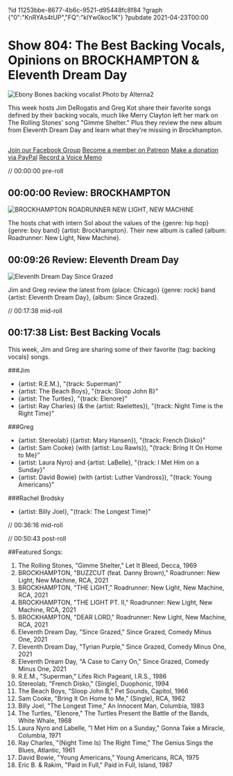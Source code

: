 ?id 11253bbe-8677-4b6c-9521-d95448fc8f84
?graph {"0":"KnRYAs4tUP","FQ":"klYw0koc1K"}
?pubdate 2021-04-23T00:00
# Show 804: The Best Backing Vocals, Opinions on BROCKHAMPTON & Eleventh Dream Day
![Ebony Bones backing vocalist Photo by Alterna2](https://static.soundopinions.org/images/2021/ebony_bones_backup_performer.jpeg)

This week hosts Jim DeRogatis and Greg Kot share their favorite songs defined by their backing vocals, much like Merry Clayton left her mark on The Rolling Stones' song "Gimme Shelter." Plus they review the new album from Eleventh Dream Day and learn what they're missing in Brockhampton.


##
[Join our Facebook Group](https://bit.ly/3sivr9T)
[Become a member on Patreon](https://bit.ly/3slWZvc)
[Make a donation via PayPal](https://bit.ly/3dmt9lU)
[Record a Voice Memo](https://bit.ly/2RyD5Ah) 


// 00:00:00 pre-roll

## 00:00:00 Review: BROCKHAMPTON

![BROCKHAMPTON ROADRUNNER NEW LIGHT, NEW MACHINE](https://static.soundopinions.org/assets/804/02.jpg)


The hosts chat with intern Sol about the values of the {genre: hip hop} {genre: boy band} {artist: Brockhampton}. Their new album is called {album: Roadrunner: New Light, New Machine}.


## 00:09:26 Review: Eleventh Dream Day

![Eleventh Dream Day Since Grazed](https://static.soundopinions.org/assets/804/FQ2.jpg)

Jim and Greg review the latest from {place: Chicago} {genre: rock} band {artist: Eleventh Dream Day}, {album: Since Grazed}.

// 00:17:38 mid-roll

## 00:17:38 List: Best Backing Vocals

This week, Jim and Greg are sharing some of their favorite {tag: backing vocals} songs.

###Jim
- {artist: R.E.M.}, "{track: Superman}"
- {artist: The Beach Boys}, "{track: Sloop John B}"
- {artist: The Turtles}, "{track: Elenore}"
- {artist: Ray Charles} (& the {artist: Raelettes}), "{track: Night Time is the Right Time}"


###Greg
- {artist: Stereolab} ({artist: Mary Hansen}), "{track: French Disko}"
- {artist: Sam Cooke} (with {artist: Lou Rawls}), "{track: Bring It On Home to Me}"
- {artist: Laura Nyro} and {artist: LaBelle}, "{track: I Met Him on a Sunday}"
- {artist: David Bowie} (with {artist: Luther Vandross}), "{track: Young Americans}"


###Rachel Brodsky
- {artist: Billy Joel}, "{track: The Longest Time}"


// 00:36:16 mid-roll

// 00:50:43 post-roll


##Featured Songs:

1. The Rolling Stones, "Gimme Shelter," Let It Bleed, Decca, 1969
1. BROCKHAMPTON, "BUZZCUT (feat. Danny Brown)," Roadrunner: New Light, New Machine, RCA, 2021
1. BROCKHAMPTON, "THE LIGHT," Roadrunner: New Light, New Machine, RCA, 2021
1. BROCKHAMPTON, "THE LIGHT PT. II," Roadrunner: New Light, New Machine, RCA, 2021
1. BROCKHAMPTON, "DEAR LORD," Roadrunner: New Light, New Machine, RCA, 2021
1. Eleventh Dream Day, "Since Grazed," Since Grazed, Comedy Minus One, 2021
1. Eleventh Dream Day, "Tyrian Purple," Since Grazed, Comedy Minus One, 2021
1. Eleventh Dream Day, "A Case to Carry On," Since Grazed, Comedy Minus One, 2021
1. R.E.M., "Superman," Lifes Rich Pageant, I.R.S., 1986
1. Stereolab, "French Disko," (Single), Duophonic, 1994
1. The Beach Boys, "Sloop John B," Pet Sounds, Capitol, 1966
1. Sam Cooke, "Bring It On Home to Me," (Single), RCA, 1962
1. Billy Joel, "The Longest Time," An Innocent Man, Columbia, 1983
1. The Turtles, "Elenore," The Turtles Present the Battle of the Bands, White Whale, 1968
1. Laura Nyro and Labelle, "I Met Him on a Sunday," Gonna Take a Miracle, Columbia, 1971
1. Ray Charles, "(Night Time Is) The Right Time," The Genius Sings the Blues, Atlantic, 1961
1. David Bowie, "Young Americans," Young Americans, RCA, 1975
1. Eric B. & Rakim, "Paid in Full," Paid in Full, Island, 1987


